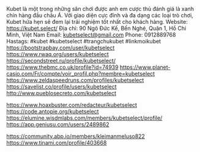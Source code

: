 Kubet là một trong những sân chơi được anh em cược thủ đánh giá là xanh chín hàng đầu châu Á. Với giao diện cực đỉnh và đa dạng các loại trò chơi, Kubet hứa hẹn sẽ đem lại trải nghiệm tốt nhất cho khách hàng.
Website: https://kubet.select/ 
Địa chỉ: 90 Ngô Đức Kế, Bến Nghé, Quận 1, Hồ Chí Minh, Việt Nam
Email: kubetselect@gmail.com
Phone: 0912889768
Hastags: #kubet #kubetselect #trangchukubet #linkmoikubet
https://bootstrapbay.com/user/kubetselect
https://www.rwaq.org/users/kubetselect
https://secondstreet.ru/profile/kubetselect/
https://www.thebmc.co.uk/profile?id=74939
https://www.planet-casio.com/Fr/compte/voir_profil.php?membre=kubetselect
https://www.zeldaspeedruns.com/profiles/kubetselect
https://savelist.co/profile/users/kubetselect
http://www.pueblosecreto.com/kubetselect

https://www.hoaxbuster.com/redacteur/kubetselect
https://code.antopie.org/kubetselect
https://elumine.wisdmlabs.com/members/kubetselect/profile/
https://app.geniusu.com/users/2489862

https://community.abp.io/members/kleimanmeluso822
https://www.tinami.com/profile/403668